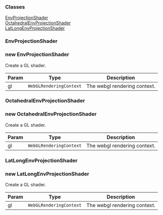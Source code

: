 ### Classes

<dl>
<dt><a href="#EnvProjectionShader">EnvProjectionShader</a></dt>
<dd></dd>
<dt><a href="#OctahedralEnvProjectionShader">OctahedralEnvProjectionShader</a></dt>
<dd></dd>
<dt><a href="#LatLongEnvProjectionShader">LatLongEnvProjectionShader</a></dt>
<dd></dd>
</dl>

<a name="EnvProjectionShader"></a>

### EnvProjectionShader

<a name="new_EnvProjectionShader_new"></a>

### new EnvProjectionShader
Create a GL shader.


| Param | Type | Description |
| --- | --- | --- |
| gl | <code>WebGLRenderingContext</code> | The webgl rendering context. |

<a name="OctahedralEnvProjectionShader"></a>

### OctahedralEnvProjectionShader

<a name="new_OctahedralEnvProjectionShader_new"></a>

### new OctahedralEnvProjectionShader
Create a GL shader.


| Param | Type | Description |
| --- | --- | --- |
| gl | <code>WebGLRenderingContext</code> | The webgl rendering context. |

<a name="LatLongEnvProjectionShader"></a>

### LatLongEnvProjectionShader

<a name="new_LatLongEnvProjectionShader_new"></a>

### new LatLongEnvProjectionShader
Create a GL shader.


| Param | Type | Description |
| --- | --- | --- |
| gl | <code>WebGLRenderingContext</code> | The webgl rendering context. |

